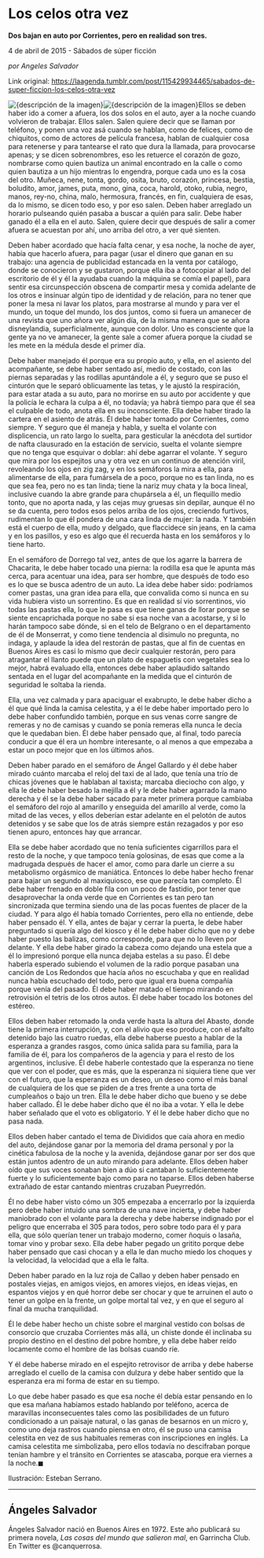 # Los celos otra vez

**Dos bajan en auto por Corrientes, pero en realidad son tres.**

4 de abril de 2015 - Sábados de súper ficción

_por Angeles Salvador_

Link original: https://laagenda.tumblr.com/post/115429934465/sabados-de-super-ficcion-los-celos-otra-vez

![{descripción de la imagen}](https://64.media.tumblr.com/451f02fca2cd75f1977fbca38150b280/tumblr_inline_pk13c9LTFZ1t6q87u_500.jpg)![{descripción de la imagen}](https://64.media.tumblr.com/451f02fca2cd75f1977fbca38150b280/tumblr_inline_pk13c9LTFZ1t6q87u_500.jpg)Ellos se deben haber ido a comer a afuera, los dos solos en el auto, ayer a la noche cuando volvieron de trabajar. Ellos salen. Salen quiere decir que se llaman por teléfono, y ponen una voz asá cuando se hablan, como de felices, como de chiquitos, como de actores de película francesa, hablan de cualquier cosa para retenerse y para tantearse el rato que dura la llamada, para provocarse apenas; y se dicen sobrenombres, eso les retuerce el corazón de gozo, nombrarse como quien bautiza un animal encontrado en la calle o como quien bautiza a un hijo mientras lo engendra, porque cada uno es la cosa del otro. Muñeca, nene, tonta, gordo, osita, bruto, corazón, princesa, bestia, boludito, amor, james, puta, mono, gina, coca, harold, otoko, rubia, negro, manos, rey-no, china, malo, hermosura, francés, en fin, cualquiera de esas, da lo mismo, se dicen todo eso, y por eso salen. Deben haber arreglado un horario pulseando quién pasaba a buscar a quién para salir. Debe haber ganado él a ella en el auto. Salen, quiere decir que después de salir a comer afuera se acuestan por ahí, uno arriba del otro, a ver qué sienten.

Deben haber acordado que hacía falta cenar, y esa noche, la noche de ayer, había que hacerlo afuera, para pagar (usar el dinero que ganan en su trabajo: una agencia de publicidad estancada en la venta por catálogo, donde se conocieron y se gustaron, porque ella iba a fotocopiar al lado del escritorio de él y él la ayudaba cuando la máquina se comía el papel), para sentir esa circunspección obscena de compartir mesa y comida adelante de los otros e insinuar algún tipo de identidad y de relación, para no tener que poner la mesa ni lavar los platos, para mostrarse al mundo y para ver el mundo, un toque del mundo, los dos juntos, como si fuera un amanecer de una revista que uno añora ver algún día, de la misma manera que se añora disneylandia, superficialmente, aunque con dolor. Uno es consciente que la gente ya no ve amanecer, la gente sale a comer afuera porque la ciudad se les mete en la médula desde el primer día.

Debe haber manejado él porque era su propio auto, y ella, en el asiento del acompañante, se debe haber sentado así, medio de costado, con las piernas separadas y las rodillas apuntándole a él, y seguro que se puso el cinturón que le separó oblicuamente las tetas, y le ajustó la respiración, para estar atada a su auto, para no morirse en su auto por accidente y que la policía le echara la culpa a él, no todavía; ya habrá tiempo para que él sea el culpable de todo, anota ella en su inconsciente. Ella debe haber tirado la cartera en el asiento de atrás. Él debe haber tomado por Corrientes, como siempre. Y seguro que él maneja y habla, y suelta el volante con displicencia, un rato largo lo suelta, para gesticular la anécdota del surtidor de nafta clausurado en la estación de servicio, suelta el volante siempre que no tenga que esquivar o doblar: ahí debe agarrar el volante. Y seguro que mira por los espejitos una y otra vez en un continuo de atención viril, revoleando los ojos en zig zag, y en los semáforos la mira a ella, para alimentarse de ella, para fumársela de a poco, porque no es tan linda, no es que sea fea, pero no es tan linda; tiene la nariz muy chata y la boca lineal, inclusive cuando la abre grande para chupársela a él, un flequillo medio tonto, que no aporta nada, y las cejas muy gruesas sin depilar, aunque él no se da cuenta, pero todos esos pelos arriba de los ojos, creciendo furtivos, rudimentan lo que él pondera de una cara linda de mujer: la nada. Y también está el cuerpo de ella, mudo y delgado, que flaccidece sin jeans, en la cama y en los pasillos, y eso es algo que él recuerda hasta en los semáforos y lo tiene harto.

En el semáforo de Dorrego tal vez, antes de que los agarre la barrera de Chacarita, le debe haber tocado una pierna: la rodilla esa que le apunta más cerca, para acentuar una idea, para ser hombre, que después de todo eso es lo que se busca adentro de un auto. La idea debe haber sido: podríamos comer pastas, una gran idea para ella, que convalida como si nunca en su vida hubiera visto un sorrentino. Es que en realidad sí vio sorrentinos, vio todas las pastas ella, lo que le pasa es que tiene ganas de llorar porque se siente encaprichada porque no sabe si esa noche van a acostarse, y si lo harán tampoco sabe dónde, si en el telo de Belgrano o en el departamento de él de Monserrat, y como tiene tendencia al disimulo no pregunta, no indaga, y aplaude la idea del restorán de pastas, que al fin de cuentas en Buenos Aires es casi lo mismo que decir cualquier restorán, pero para atragantar el llanto puede que un plato de espaguetis con vegetales sea lo mejor, habrá evaluado ella, entonces debe haber aplaudido saltando sentada en el lugar del acompañante en la medida que el cinturón de seguridad le soltaba la rienda.

Ella, una vez calmada y para apaciguar el exabrupto, le debe haber dicho a él que qué linda la camisa celestita, y a él le debe haber importado pero lo debe haber confundido también, porque en sus venas corre sangre de remeras y no de camisas y cuando se ponía remeras ella nunca le decía que le quedaban bien. Él debe haber pensado que, al final, todo parecía conducir a que él era un hombre interesante, o al menos a que empezaba a estar un poco mejor que en los últimos años.

Deben haber parado en el semáforo de Ángel Gallardo y él debe haber mirado cuánto marcaba el reloj del taxi de al lado, que tenía una trío de chicas jóvenes que le hablaban al taxista; marcaba dieciocho con algo, y ella le debe haber besado la mejilla a él y le debe haber agarrado la mano derecha y él se la debe haber sacado para meter primera porque cambiaba el semáforo del rojo al amarillo y enseguida del amarillo al verde, como la mitad de las veces, y ellos deberían estar adelante en el pelotón de autos detenidos y se sabe que los de atrás siempre están rezagados y por eso tienen apuro, entonces hay que arrancar.

Ella se debe haber acordado que no tenía suficientes cigarrillos para el resto de la noche, y que tampoco tenía golosinas, de esas que come a la madrugada después de hacer el amor, como para darle un cierre a su metabolismo orgásmico de maniática. Entonces lo debe haber hecho frenar para bajar un segundo al maxiquiosco, ese que parecía tan completo. Él debe haber frenado en doble fila con un poco de fastidio, por tener que desaprovechar la onda verde que en Corrientes es tan pero tan sincronizada que termina siendo una de las pocas fuentes de placer de la ciudad. Y para algo él había tomado Corrientes, pero ella no entiende, debe haber pensado él. Y ella, antes de bajar y cerrar la puerta, le debe haber preguntado si quería algo del kiosco y él le debe haber dicho que no y debe haber puesto las balizas, como corresponde, para que no lo lleven por delante. Y ella debe haber girado la cabeza como dejando una estela que a él lo impresionó porque ella nunca dejaba estelas a su paso. Él debe haberla esperado subiendo el volumen de la radio porque pasaban una canción de Los Redondos que hacía años no escuchaba y que en realidad nunca había escuchado del todo, pero que igual era buena compañía porque venía del pasado. Él debe haber matado el tiempo mirando en retrovisión el tetris de los otros autos. Él debe haber tocado los botones del estéreo.

Ellos deben haber retomado la onda verde hasta la altura del Abasto, donde tiene la primera interrupción, y, con el alivio que eso produce, con el asfalto detenido bajo las cuatro ruedas, ella debe haberse puesto a hablar de la esperanza a grandes rasgos, como única salida para su familia, para la familia de él, para los compañeros de la agencia y para el resto de los argentinos, inclusive. Él debe haberle contestado que la esperanza no tiene que ver con el poder, que es más, que la esperanza ni siquiera tiene que ver con el futuro, que la esperanza es un deseo, un deseo como el más banal de cualquiera de los que se piden de a tres frente a una torta de cumpleaños o bajo un tren. Ella le debe haber dicho que bueno y se debe haber callado. Él le debe haber dicho que él no iba a votar. Y ella le debe haber señalado que el voto es obligatorio. Y él le debe haber dicho que no pasa nada.

Ellos deben haber cantado el tema de Divididos que caía ahora en medio del auto, dejándose ganar por la memoria del drama personal y por la cinética fabulosa de la noche y la avenida, dejándose ganar por ser dos que están juntos adentro de un auto mirando para adelante. Ellos deben haber oído que sus voces sonaban bien a dúo si cantaban lo suficientemente fuerte y lo suficientemente bajo como para no taparse. Ellos deben haberse extrañado de estar cantando mientras cruzaban Pueyrredón.

Él no debe haber visto cómo un 305 empezaba a encerrarlo por la izquierda pero debe haber intuido una sombra de una nave incierta, y debe haber maniobrado con el volante para la derecha y debe haberse indignado por el peligro que encerraba el 305 para todos, pero sobre todo para él y para ella, que sólo querían tener un trabajo moderno, comer ñoquis o lasaña, tomar vino y probar sexo. Ella debe haber pegado un gritito porque debe haber pensado que casi chocan y a ella le dan mucho miedo los choques y la velocidad, la velocidad que a ella le falta.

Deben haber parado en la luz roja de Callao y deben haber pensado en postales viejas, en amigos viejos, en amores viejos, en ideas viejas, en espantos viejos y en qué horror debe ser chocar y que te arruinen el auto o tener un golpe en la frente, un golpe mortal tal vez, y en que el seguro al final da mucha tranquilidad.

Él le debe haber hecho un chiste sobre el marginal vestido con bolsas de consorcio que cruzaba Corrientes más allá, un chiste donde él inclinaba su propio destino en el destino del pobre hombre, y ella debe haber reído locamente como el hombre de las bolsas cuando ríe.

Y él debe haberse mirado en el espejito retrovisor de arriba y debe haberse arreglado el cuello de la camisa con dulzura y debe haber sentido que la esperanza era mi forma de estar en su tiempo.

Lo que debe haber pasado es que esa noche él debía estar pensando en lo que esa mañana habíamos estado hablando por teléfono, acerca de maravillas inconsecuentes tales como las posibilidades de un futuro condicionado a un paisaje natural, o las ganas de besarnos en un micro y, como uno deja rastros cuando piensa en otro, él se puso una camisa celestita en vez de sus habituales remeras con inscripciones en inglés. La camisa celestita me simbolizaba, pero ellos todavía no descifraban porque tenían hambre y el tránsito en Corrientes se atascaba, porque era viernes a la noche.◼ 

  
Ilustración: Esteban Serrano.
 
 



---

Ángeles Salvador
----------------

Ángeles Salvador nació en Buenos Aires en 1972. Este año publicará su primera novela, *Las cosas del mundo que salieron mal*, en Garrincha Club. En Twitter es @canquerrosa.


